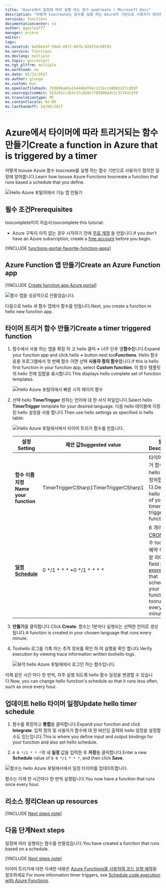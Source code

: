 ```yaml
---
title: "Azure에서 일정에 따라 실행 하는 함수 aaaCreate | Microsoft Docs"
description: "어떻게 toocreate는 함수를 실행 하는 Azure의 기반으로 사용자가 정의한 일정에 알아봅니다."
services: functions
documentationcenter: na
author: ggailey777
manager: erikre
editor: 
tags: 
ms.assetid: ba50ee47-58e0-4972-b67b-828f2dc48701
ms.service: functions
ms.devlang: multiple
ms.topic: quickstart
ms.tgt_pltfrm: multiple
ms.workload: na
ms.date: 05/31/2017
ms.author: glenga
ms.custom: mvc
ms.openlocfilehash: 793b06a65a154466dfd4c121bcc88082227cd597
ms.sourcegitcommit: 523283cc1b3c37c428e77850964dc1c33742c5f0
ms.translationtype: MT
ms.contentlocale: ko-KR
ms.lasthandoff: 10/06/2017
---
```

# <a name="create-a-function-in-azure-that-is-triggered-by-a-timer"></a><span data-ttu-id="0df3d-103">Azure에서 타이머에 따라 트리거되는 함수 만들기</span><span class="sxs-lookup"><span data-stu-id="0df3d-103">Create a function in Azure that is triggered by a timer</span></span>

<span data-ttu-id="0df3d-104">어떻게 toouse Azure 함수 toocreate를 실행 하는 함수 기반으로 사용자가 정의한 일정에 알아봅니다.</span><span class="sxs-lookup"><span data-stu-id="0df3d-104">Learn how toouse Azure Functions toocreate a function that runs based a schedule that you define.</span></span>

![Hello Azure 포털의에서 기능 앱 만들기](./media/functions-create-scheduled-function/function-app-in-portal-editor.png)

## <a name="prerequisites"></a><span data-ttu-id="0df3d-106">필수 조건</span><span class="sxs-lookup"><span data-stu-id="0df3d-106">Prerequisites</span></span>

<span data-ttu-id="0df3d-107">toocomplete이이 자습서:</span><span class="sxs-lookup"><span data-stu-id="0df3d-107">toocomplete this tutorial:</span></span>

+ <span data-ttu-id="0df3d-108">Azure 구독이 아직 없는 경우 시작하기 전에 [무료 계정](https://azure.microsoft.com/free/?WT.mc_id=A261C142F) 을 만듭니다.</span><span class="sxs-lookup"><span data-stu-id="0df3d-108">If you don't have an Azure subscription, create a [free account](https://azure.microsoft.com/free/?WT.mc_id=A261C142F) before you begin.</span></span>

[!INCLUDE [functions-portal-favorite-function-apps](../../includes/functions-portal-favorite-function-apps.md)]

## <a name="create-an-azure-function-app"></a><span data-ttu-id="0df3d-109">Azure Function 앱 만들기</span><span class="sxs-lookup"><span data-stu-id="0df3d-109">Create an Azure Function app</span></span>

[!INCLUDE [Create function app Azure portal](../../includes/functions-create-function-app-portal.md)]

![함수 앱을 성공적으로 만들었습니다.](./media/functions-create-first-azure-function/function-app-create-success.png)

<span data-ttu-id="0df3d-111">다음으로 hello 새 함수 앱에서 함수를 만듭니다.</span><span class="sxs-lookup"><span data-stu-id="0df3d-111">Next, you create a function in hello new function app.</span></span>

<a name="create-function"></a>

## <a name="create-a-timer-triggered-function"></a><span data-ttu-id="0df3d-112">타이머 트리거 함수 만들기</span><span class="sxs-lookup"><span data-stu-id="0df3d-112">Create a timer triggered function</span></span>

1. <span data-ttu-id="0df3d-113">함수에서 사용 하는 앱을 확장 하 고 hello 클릭  **+**  너무 단추 옆**함수**합니다.</span><span class="sxs-lookup"><span data-stu-id="0df3d-113">Expand your function app and click hello **+** button next too**Functions**.</span></span> <span data-ttu-id="0df3d-114">Hello 함수 응용 프로그램에서 첫 번째 함수 이면 선택 **사용자 정의 함수**합니다.</span><span class="sxs-lookup"><span data-stu-id="0df3d-114">If this is hello first function in your function app, select **Custom function**.</span></span> <span data-ttu-id="0df3d-115">이 함수 템플릿의 hello 전체 집합을 표시합니다.</span><span class="sxs-lookup"><span data-stu-id="0df3d-115">This displays hello complete set of function templates.</span></span>

    ![Hello Azure 포털의에서 빠른 시작 페이지 함수](./media/functions-create-scheduled-function/add-first-function.png)

2. <span data-ttu-id="0df3d-117">선택 hello **TimerTrigger** 원하는 언어에 대 한 서식 파일입니다.</span><span class="sxs-lookup"><span data-stu-id="0df3d-117">Select hello **TimerTrigger** template for your desired language.</span></span> <span data-ttu-id="0df3d-118">다음 hello 테이블에 지정 된 hello 설정을 사용 합니다.</span><span class="sxs-lookup"><span data-stu-id="0df3d-118">Then use hello settings as specified in hello table:</span></span>

    ![Hello Azure 포털에서에서 타이머 트리거 함수를 만듭니다.](./media/functions-create-scheduled-function/functions-create-timer-trigger.png)

    | <span data-ttu-id="0df3d-120">설정</span><span class="sxs-lookup"><span data-stu-id="0df3d-120">Setting</span></span> | <span data-ttu-id="0df3d-121">제안 값</span><span class="sxs-lookup"><span data-stu-id="0df3d-121">Suggested value</span></span> | <span data-ttu-id="0df3d-122">설명</span><span class="sxs-lookup"><span data-stu-id="0df3d-122">Description</span></span> |
    |---|---|---|
    | <span data-ttu-id="0df3d-123">**함수 이름 지정**</span><span class="sxs-lookup"><span data-stu-id="0df3d-123">**Name your function**</span></span> | <span data-ttu-id="0df3d-124">TimerTriggerCSharp1</span><span class="sxs-lookup"><span data-stu-id="0df3d-124">TimerTriggerCSharp1</span></span> | <span data-ttu-id="0df3d-125">타이머 트리거 함수의 hello 이름을 정의합니다.</span><span class="sxs-lookup"><span data-stu-id="0df3d-125">Defines hello name of your timer triggered function.</span></span> |
    | <span data-ttu-id="0df3d-126">**[일정](http://en.wikipedia.org/wiki/Cron#CRON_expression)**</span><span class="sxs-lookup"><span data-stu-id="0df3d-126">**[Schedule](http://en.wikipedia.org/wiki/Cron#CRON_expression)**</span></span> | <span data-ttu-id="0df3d-127">0 \*/1 \* \* \* \*</span><span class="sxs-lookup"><span data-stu-id="0df3d-127">0 \*/1 \* \* \* \*</span></span> | <span data-ttu-id="0df3d-128">6 개의 필드 [CRON 식](http://en.wikipedia.org/wiki/Cron#CRON_expression) 함수 toorun를 예약 하는 1 분 마다.</span><span class="sxs-lookup"><span data-stu-id="0df3d-128">A six field [CRON expression](http://en.wikipedia.org/wiki/Cron#CRON_expression) that schedules your function toorun every minute.</span></span> |

2. <span data-ttu-id="0df3d-129">**만들기**를 클릭합니다.</span><span class="sxs-lookup"><span data-stu-id="0df3d-129">Click **Create**.</span></span> <span data-ttu-id="0df3d-130">함수는 1분마다 실행되는 선택한 언어로 생성됩니다.</span><span class="sxs-lookup"><span data-stu-id="0df3d-130">A function is created in your chosen language that runs every minute.</span></span>

3. <span data-ttu-id="0df3d-131">Toohello 로그를 기록 하는 추적 정보를 확인 하 여 실행을 확인 합니다.</span><span class="sxs-lookup"><span data-stu-id="0df3d-131">Verify execution by viewing trace information written toohello logs.</span></span>

    ![뷰어 hello Azure 포털에에서 로그인 하는 함수입니다.](./media/functions-create-scheduled-function/functions-timer-trigger-view-logs2.png)

<span data-ttu-id="0df3d-133">이제 같은 시간 마다 한 번씩, 자주 실행 되도록 hello 함수 일정을 변경할 수 있습니다.</span><span class="sxs-lookup"><span data-stu-id="0df3d-133">Now, you can change hello function's schedule so that it runs less often, such as once every hour.</span></span> 

## <a name="update-hello-timer-schedule"></a><span data-ttu-id="0df3d-134">업데이트 hello 타이머 일정</span><span class="sxs-lookup"><span data-stu-id="0df3d-134">Update hello timer schedule</span></span>

1. <span data-ttu-id="0df3d-135">함수를 확장하고 **통합**을 클릭합니다.</span><span class="sxs-lookup"><span data-stu-id="0df3d-135">Expand your function and click **Integrate**.</span></span> <span data-ttu-id="0df3d-136">입력 정의 및 사용자가 함수에 대 한 바인딩 출력와 hello 일정을 설정할 수도 있는입니다.</span><span class="sxs-lookup"><span data-stu-id="0df3d-136">This is where you define input and output bindings for your function and also set hello schedule.</span></span> 

2. <span data-ttu-id="0df3d-137">`0 0 */1 * * *`의 새 **일정** 값을 입력한 후 **저장**을 클릭합니다.</span><span class="sxs-lookup"><span data-stu-id="0df3d-137">Enter a new **Schedule** value of `0 0 */1 * * *`, and then click **Save**.</span></span>  

![함수는 hello Azure 포털에서에서 일정 타이머를 업데이트합니다.](./media/functions-create-scheduled-function/functions-timer-trigger-change-schedule.png)

<span data-ttu-id="0df3d-139">함수는 이제 한 시간마다 한 번씩 실행됩니다.</span><span class="sxs-lookup"><span data-stu-id="0df3d-139">You now have a function that runs once every hour.</span></span> 

## <a name="clean-up-resources"></a><span data-ttu-id="0df3d-140">리소스 정리</span><span class="sxs-lookup"><span data-stu-id="0df3d-140">Clean up resources</span></span>

[!INCLUDE [Next steps note](../../includes/functions-quickstart-cleanup.md)]

## <a name="next-steps"></a><span data-ttu-id="0df3d-141">다음 단계</span><span class="sxs-lookup"><span data-stu-id="0df3d-141">Next steps</span></span>

<span data-ttu-id="0df3d-142">일정에 따라 실행되는 함수를 만들었습니다.</span><span class="sxs-lookup"><span data-stu-id="0df3d-142">You have created a function that runs based on a schedule.</span></span>

[!INCLUDE [Next steps note](../../includes/functions-quickstart-next-steps.md)]

<span data-ttu-id="0df3d-143">타이머 트리거에 대한 자세한 내용은 [Azure Functions를 사용하여 코드 실행 예약](functions-bindings-timer.md)을 참조하세요.</span><span class="sxs-lookup"><span data-stu-id="0df3d-143">For more information timer triggers, see [Schedule code execution with Azure Functions](functions-bindings-timer.md).</span></span>